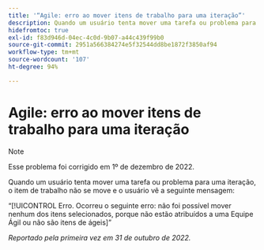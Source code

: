 ```yaml
---
title: '“Agile: erro ao mover itens de trabalho para uma iteração”'
description: Quando um usuário tenta mover uma tarefa ou problema para uma iteração, o item de trabalho não se move e o usuário vê uma mensagem de erro.
hidefromtoc: true
exl-id: f83d946d-04ec-4c0d-9b07-a44c439f99b0
source-git-commit: 2951a566384274e5f32544dd8be1872f3850af94
workflow-type: tm+mt
source-wordcount: '107'
ht-degree: 94%

---
```


# Agile: erro ao mover itens de trabalho para uma iteração

>[!NOTE]
>
>Esse problema foi corrigido em 1º de dezembro de 2022.

Quando um usuário tenta mover uma tarefa ou problema para uma iteração, o item de trabalho não se move e o usuário vê a seguinte mensagem:

“[!UICONTROL Erro. Ocorreu o seguinte erro: não foi possível mover nenhum dos itens selecionados, porque não estão atribuídos a uma Equipe Ágil ou não são itens de ágeis]”

_Reportado pela primeira vez em 31 de outubro de 2022._
